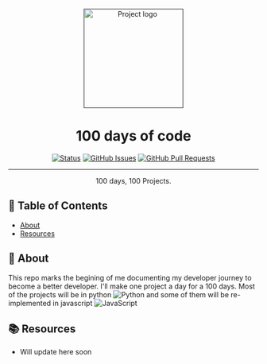 <p align="center">
  <a href="" rel="noopener">
 <img height=200px src="https://media.proglib.io/posts/2020/05/29/80086d134b4e439861d47de170671e62.jpg" alt="Project logo"></a>
</p>

<h1 align="center">100 days of code</h1>

<div align="center">

[![Status](https://img.shields.io/badge/status-active-success.svg)]()
[![GitHub Issues](https://img.shields.io/github/issues/Grem6/100-days-of-code/issues.svg)](https://github.com/Grem6/100-days-of-code/issues)
[![GitHub Pull Requests](https://img.shields.io/github/issues-pr/kylelobo/The-Documentation-Compendium.svg)](https://github.com/Grem6/100-days-of-code/pulls)

</div>

---

<p align="center"> 100 days, 100 Projects.
    <br> 
</p>

## 📝 Table of Contents

- [About](#about)
- [Resources](#resources)


## 🧐 About <a name = "about"></a>

This repo marks the begining of me documenting my developer journey to become a better developer. I'll make one project a day for a 100 days. Most of the projects will be in python ![Python](https://img.shields.io/badge/python-3670A0?style=flat-square&logo=python&logoColor=ffdd54) and some of them will be re-implemented in javascript ![JavaScript](https://img.shields.io/badge/javascript-%23323330.svg?style=flat-square&logo=javascript&logoColor=%23F7DF1E) 


## 📚 Resources <a name = "resources"></a>

- Will update here soon
